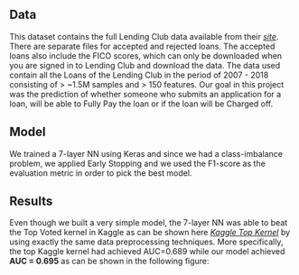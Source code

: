 ## Data

This dataset contains the full Lending Club data available from their [*site*](https://www.lendingclub.com/info/download-data.action). There are separate files for accepted and rejected loans. The accepted loans also include the FICO scores, which can only be downloaded when you are signed in to Lending Club and download the data. The data used contain all the Loans of the Lending Club in the period of 2007 - 2018 consisting of > ~1.5M samples and > 150 features. Our goal in this project was the prediction of whether someone who submits an application for a loan, will be able to Fully Pay the loan or if the loan will be Charged off.

## Model
We trained a 7-layer NN using Keras and since we had a class-imbalance problem, we applied Early Stopping and we used the F1-score as the evaluation metric in order to pick the best model.

## Results
Even though we built a very simple model, the 7-layer NN was able to beat the Top Voted kernel in Kaggle as can be shown here [*Kaggle Top Kernel*](https://www.kaggle.com/pileatedperch/predicting-charge-off-from-initial-listing-data) by using exactly the same data preprocessing techniques. More specifically, the top Kaggle kernel had achieved AUC=0.689 while our model achieved **AUC = 0.695** as can be shown in the following figure:

